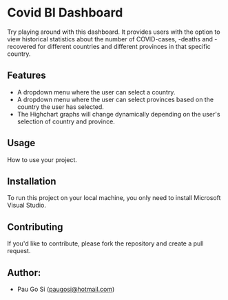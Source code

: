 # Covid BI Dashboard

Try playing around with this dashboard. It provides users with the option to view historical statistics about the number of COVID-cases, -deaths and -recovered for different countries and different provinces in that specific country.

## Features

- A dropdown menu where the user can select a country.
- A dropdown menu where the user can select provinces based on the country the user has selected.
- The Highchart graphs will change dynamically depending on the user's selection of country and province.

## Usage

How to use your project.

## Installation

To run this project on your local machine, you only need to install Microsoft Visual Studio.

## Contributing

If you'd like to contribute, please fork the repository and create a pull request.

## Author:
 
- Pau Go Si (paugosi@hotmail.com)
